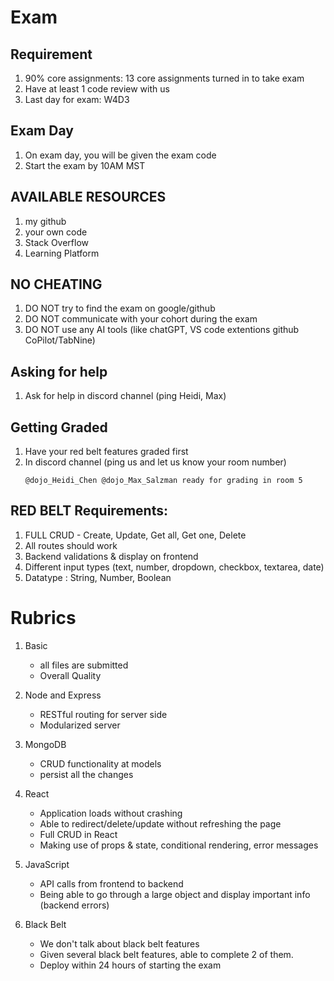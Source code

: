 # Exam

## Requirement 
1. 90% core assignments: 13 core assignments turned in to take exam
2. Have at least 1 code review with us
3. Last day for exam: W4D3

## Exam Day
1. On exam day, you will be given the exam code 
2. Start the exam by 10AM MST

## AVAILABLE RESOURCES
1. my github
2. your own code
3. Stack Overflow
4. Learning Platform

## NO CHEATING
1. DO NOT try to find the exam on google/github 
2. DO NOT communicate with your cohort during the exam
3. DO NOT use any AI tools (like chatGPT, VS code extentions github CoPilot/TabNine)

## Asking for help
1. Ask for help in discord channel (ping Heidi, Max)

## Getting Graded
1. Have your red belt features graded first
2. In discord channel (ping us and let us know your room number)
    ``` 
    @dojo_Heidi_Chen @dojo_Max_Salzman ready for grading in room 5
    ```

## RED BELT Requirements:
1. FULL CRUD - Create, Update, Get all, Get one, Delete
2. All routes should work
3. Backend validations & display on frontend
4. Different input types (text, number, dropdown,  checkbox, textarea, date)
5. Datatype : String, Number, Boolean


# Rubrics

1. Basic 
   - all files are submitted
   - Overall Quality

7. Node and Express
   - RESTful routing for server side
   - Modularized server

8. MongoDB
   - CRUD functionality at models
   - persist all the changes
  
9. React
   - Application loads without crashing
   - Able to redirect/delete/update without refreshing the page
   - Full CRUD in React
   - Making use of props & state, conditional rendering, error messages


3. JavaScript
   - API calls from frontend to backend
   - Being able to go through a large object and display important info (backend errors)

4. Black Belt 
   - We don't talk about black belt features
   - Given several black belt features, able to complete 2 of them. 
   - Deploy within 24 hours of starting the exam